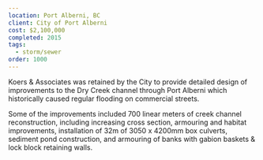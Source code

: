 ```yaml
---
location: Port Alberni, BC
client: City of Port Alberni
cost: $2,100,000
completed: 2015
tags:
  - storm/sewer
order: 1000
---
```

Koers & Associates was retained by the City to provide detailed design of improvements to the Dry Creek channel through Port Alberni which historically caused regular flooding on commercial streets.

Some of the improvements included 700 linear meters of creek channel reconstruction, including increasing cross section, armouring and habitat improvements, installation of 32m of 3050 x 4200mm box culverts, sediment pond construction, and armouring of banks with gabion baskets & lock block retaining walls.

